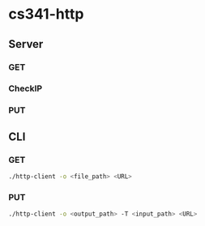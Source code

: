 # cs341-http


## Server

### GET

### CheckIP
### PUT


## CLI

### GET

```bash
./http-client -o <file_path> <URL>
```
### PUT

```bash
./http-client -o <output_path> -T <input_path> <URL>
```
